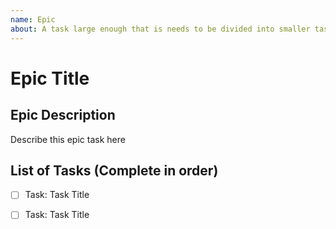 ```yaml
---
name: Epic
about: A task large enough that is needs to be divided into smaller tasks.
---
```


<!-- Issue Title should mirror the Epic Title. -->

# Epic Title


## Epic Description
Describe this epic task here


## List of Tasks (Complete in order)
- [ ] Task: Task Title
- [ ] Task: Task Title


<!-- Assign epic to people concerned -->
<!-- Add labels if needed -->
<!-- Register with project -->
<!-- Define milestone if needed --> 
